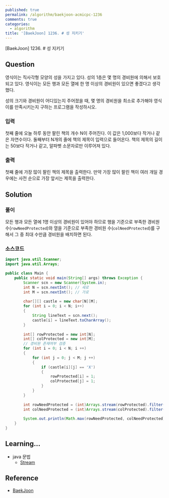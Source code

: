 ```yaml
---
published: true
permalink: /algorithm/baekjoon-acmicpc-1236
comments: true
categories:
  - algorithm
title: '[BaekJoon] 1236. # 성 지키기'
---
```

[BaekJoon] 1236. # 성 지키기


## Question

영식이는 직사각형 모양의 성을 가지고 있다. 성의 1층은 몇 명의 경비원에 의해서 보호되고 있다. 영식이는 모든 행과 모든 열에 한 명 이상의 경비원이 있으면 좋겠다고 생각했다.

성의 크기와 경비원이 어디있는지 주어졌을 때, 몇 명의 경비원을 최소로 추가해야 영식이를 만족시키는지 구하는 프로그램을 작성하시오.


### 입력
첫째 줄에 오늘 하루 동안 팔린 책의 개수 N이 주어진다. 이 값은 1,000보다 작거나 같은 자연수이다. 둘째부터 N개의 줄에 책의 제목이 입력으로 들어온다. 책의 제목의 길이는 50보다 작거나 같고, 알파벳 소문자로만 이루어져 있다.


### 출력
첫째 줄에 가장 많이 팔린 책의 제목을 출력한다. 만약 가장 많이 팔린 책이 여러 개일 경우에는 사전 순으로 가장 앞서는 제목을 출력한다.

## Solution
### 풀이 
모든 행과 모든 열에 1명 이상의 경비원이 있어야 하므로 
행을 기준으로 부족한 경비원 수(`rowNeedProtected`)와 열을 기준으로 부족한 경비원 수(`colNeedProtected`)를 구해서 그 중 최대 수만큼 경비원을 배치하면 된다. 


### 소스코드 

```java
import java.util.Scanner; 
import java.util.Arrays;  

public class Main { 
    public static void main(String[] args) throws Exception { 
        Scanner scn = new Scanner(System.in);
        int N = scn.nextInt(); // 세로
        int M = scn.nextInt(); // 가로
        
        char[][] castle = new char[N][M]; 
        for (int i = 0; i < N; i++)
        {
            String lineText = scn.next();
            castle[i] = lineText.toCharArray();
        }
        
        int[] rowProtected = new int[N];
        int[] colProtected = new int[M];
        // 경비원 존재여부 검증  
        for (int i = 0; i < N; i ++)
        {
            for (int j = 0; j < M; j ++) 
            {
                if (castle[i][j] == 'X')
                {
                    rowProtected[i] = 1;
                    colProtected[j] = 1;
                }
            }
        }
        
        int rowNeedProtected = (int)Arrays.stream(rowProtected).filter(n -> n == 0).count();
        int colNeedProtected = (int)Arrays.stream(colProtected).filter(n -> n == 0).count();
        
        System.out.println(Math.max(rowNeedProtected, colNeedProtected));
    } 
}
```


## Learning... 
- java 문법 
  - [Stream](https://soo-toance.github.io/java/stream)
  


## Reference
- [BaekJoon](https://www.acmicpc.net/problem/1236)
